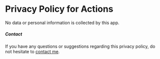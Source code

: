 # Privacy Policy for Actions

No data or personal information is collected by this app.

##### Contact

If you have any questions or suggestions regarding this privacy policy, do not hesitate to [contact me](https://sindresorhus.com/contact).
